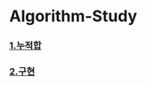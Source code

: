 # Algorithm-Study

### [1.누적합](https://github.com/dhksrl997/Algorithm-study/tree/main/src/main/java/PreFixSum)
### [2.구현](https://github.com/dhksrl997/Algorithm-study/tree/main/src/main/java/Implemention)
